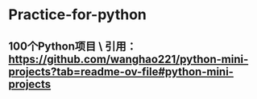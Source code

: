 # Practice-for-python
100个Python项目 \\
引用：
https://github.com/wanghao221/python-mini-projects?tab=readme-ov-file#python-mini-projects
---
